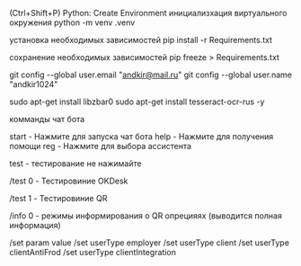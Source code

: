  (Ctrl+Shift+P) Python: Create Environment
инициализхация виртуального окружения
python -m venv .venv

установка необходимых зависимостей
pip install -r Requirements.txt

сохранение необходимых зависимостей
pip freeze > Requirements.txt

git config --global user.email "andkir@mail.ru"
git config --global user.name "andkir1024"

sudo apt-get install libzbar0
sudo apt-get install tesseract-ocr-rus -y

комманды чат бота

start - Нажмите для запуска чат бота
help - Нажмите для получения помощи
reg - Нажмите для выбора ассистента

test - тестирование не нажимайте

/test 0 - Тестировиние OKDesk

/test 1 - Тестировиние QR

/info 0 - режимы информирования о QR опрецияях (выводится полная информация)

/set param value
/set userType employer
/set userType client
/set userType clientAntiFrod
/set userType clientIntegration
